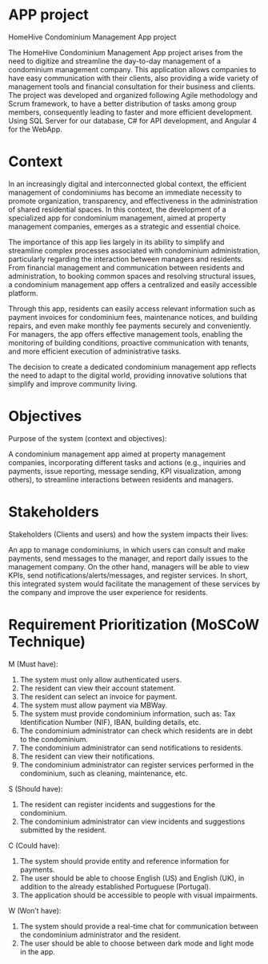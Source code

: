 # APP project
HomeHive Condominium Management App project

The HomeHive Condominium Management App project arises from the need to digitize and
streamline the day-to-day management of a condominium management company.
This application allows companies to have easy communication with their clients, also
providing a wide variety of management tools and financial consultation for their business and clients.
The project was developed and organized following Agile methodology and Scrum
framework, to have a better distribution of tasks among group members, consequently
leading to faster and more efficient development. Using SQL Server for our database, C# for API
development, and Angular 4 for the WebApp.

# Context

In an increasingly digital and interconnected global context, the efficient management of condominiums has become an immediate necessity to promote organization, transparency, and effectiveness in the administration of shared residential spaces. In this context, the development of a specialized app for condominium management, aimed at property management companies, emerges as a strategic and essential choice.

The importance of this app lies largely in its ability to simplify and streamline complex processes associated with condominium administration, particularly regarding the interaction between managers and residents. From financial management and communication between residents and administration, to booking common spaces and resolving structural issues, a condominium management app offers a centralized and easily accessible platform.

Through this app, residents can easily access relevant information such as payment invoices for condominium fees, maintenance notices, and building repairs, and even make monthly fee payments securely and conveniently. For managers, the app offers effective management tools, enabling the monitoring of building conditions, proactive communication with tenants, and more efficient execution of administrative tasks.

The decision to create a dedicated condominium management app reflects the need to adapt to the digital world, providing innovative solutions that simplify and improve community living.

# Objectives

Purpose of the system (context and objectives):

A condominium management app aimed at property management companies, incorporating different tasks and actions (e.g., inquiries and payments, issue reporting, message sending, KPI visualization, among others), to streamline interactions between residents and managers.

# Stakeholders

Stakeholders (Clients and users) and how the system impacts their lives:

An app to manage condominiums, in which users can consult and make payments, send messages to the manager, and report daily issues to the management company. On the other hand, managers will be able to view KPIs, send notifications/alerts/messages, and register services. In short, this integrated system would facilitate the management of these services by the company and improve the user experience for residents.

# Requirement Prioritization (MoSCoW Technique)

M (Must have):

1. The system must only allow authenticated users.
2. The resident can view their account statement.
3. The resident can select an invoice for payment.
4. The system must allow payment via MBWay.
5. The system must provide condominium information, such as: Tax Identification Number (NIF), IBAN, building details, etc.
6. The condominium administrator can check which residents are in debt to the condominium.
7. The condominium administrator can send notifications to residents.
8. The resident can view their notifications.
9. The condominium administrator can register services performed in the condominium, such as cleaning, maintenance, etc.

S (Should have):

1. The resident can register incidents and suggestions for the condominium.
2. The condominium administrator can view incidents and suggestions submitted by the resident.

C (Could have):

1. The system should provide entity and reference information for payments.
2. The user should be able to choose English (US) and English (UK), in addition to the already established Portuguese (Portugal).
3. The application should be accessible to people with visual impairments.

W (Won’t have):

1. The system should provide a real-time chat for communication between the condominium administrator and the resident.
2. The user should be able to choose between dark mode and light mode in the app.

